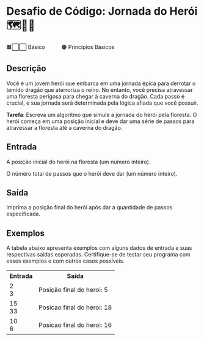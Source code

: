 # Desafio de Código: Jornada do Herói🗺️🦸‍♂️
🟧⬜⬜ Básico &nbsp;&nbsp;&nbsp;&nbsp;&nbsp;&nbsp;&nbsp;&nbsp;&nbsp;&nbsp;🟠 Princípios Básicos


## Descrição
Você é um jovem herói que embarca em uma jornada épica para derrotar o temido dragão que aterroriza o reino. No entanto, você precisa atravessar uma floresta perigosa para chegar à caverna do dragão. Cada passo é crucial, e sua jornada será determinada pela lógica afiada que você possuir.

<b>Tarefa</b>: Escreva um algoritmo que simule a jornada do herói pela floresta. O herói começa em uma posição inicial e deve dar uma série de passos para atravessar a floresta até a caverna do dragão.

## Entrada
A posição inicial do herói na floresta (um número inteiro).

O número total de passos que o herói deve dar (um número inteiro).

## Saída
Imprima a posição final do herói após dar a quantidade de passos especificada.

## Exemplos
A tabela abaixo apresenta exemplos com alguns dados de entrada e suas respectivas saídas esperadas. Certifique-se de testar seu programa com esses exemplos e com outros casos possíveis.

<table>
    <tr>
        <th>Entrada</th>
        <th>Saída</th>
    </tr>
    <tr>
        <td>2 <br> 3</td>
        <td>Posição final do heroi: 5</td>
    </tr>
    <tr>
        <td>15 <br> 33</td>
        <td>Posicao final do heroi: 18</td>
    </tr>
    <tr>
        <td>10 <br> 6</td>
        <td>Posicao final do heroi: 16</td>
    </tr>
</table>